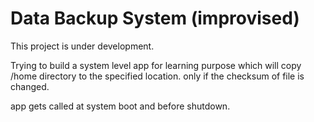 # Data Backup System (improvised)

This project is under development.

Trying to build a system level app for learning purpose which will copy /home directory to the specified location. only if the checksum of file is changed.

app gets called at system boot and before shutdown.
